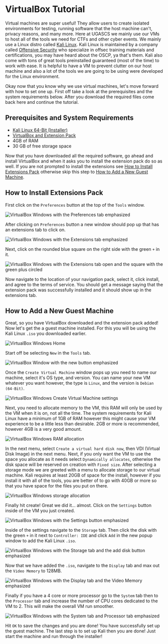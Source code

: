 # VirtualBox Tutorial

Virtual machines are super useful! They allow users to create isolated environments for testing, running software that the host machine can't, privacy reasons, and many more. Here at UGASCS we mainly use our VMs to host all of the tools we need for CTFs and other cyber events. We mainly use a Linux distro called [Kali Linux](https://www.kali.org/). Kali Linux is maintained by a company called [Offensive Security](https://www.offensive-security.com/) who specialize in offsec training materials and certifications, you may have heard about the OSCP, ya that's them. Kali also come with tons of great tools preinstalled guaranteed (most of the time) to work with ease. It is helpful to have a VM to prevent clutter on our host machine and also a lot of the tools we are going to be using were developed for the Linux environment.

Okay now that you know why we use virtual machines, let's move forward with how to set one up. First off take a look at the prerequisites and the system requirements below. After you download the required files come back here and continue the tutorial.

## Prerequisites and System Requirements
- [Kali Linux 64-Bit (Installer)](https://www.kali.org/downloads/)
- [VirtualBox and Extension Pack](https://www.virtualbox.org/wiki/Downloads)
- 4GB of RAM
- 30 GB of free storage space

Now that  you have downloaded all the required software, go ahead and install VirtualBox and when it asks you to install the extension pack do so as well. If you are not prompted to install the extensions see [How to Install Extensions Pack](#How-to-Install-Extensions-Pack) otherwise skip this step to [How to Add a New Guest Machine](#How-to-Add-a-New-Guest-Machine).

## How to Install Extensions Pack

First click on the `Preferences` button at the top of the `Tools` window.

![VirtualBox Windows with the Preferences tab emphasized](images/virtualbox_windows_preferences_emphasized.png)

After clicking on `Preferences` button a new window should pop up that has an extensions tab to click on.

![VirtualBox Windows with the Extensions tab emphasized](images/virtualbox_windows_extensions_emphasized.png)

Next, click on the rounded blue square on the right side with the green `+` in it.

![VirtualBox Windows with the Extensions tab open and the square with the green plus circled](images/virtualbox_windows_extensions_tab.png)

Now navigate to the location of your navigation pack, select it, click install, and agree to the terms of service. You should get a message saying that the extension pack was successfully installed and it should show up in the extensions tab.

## How to Add a New Guest Machine

Great, so you have VirtualBox downloaded and the extension pack added! Now let's get the a guest machine installed. For this you will be using the Kali Linux `.iso` you downloaded earlier.

![VirtualBox Windows Home](images/virtualbox_windows.png)

Start off be selecting `New` in the `Tools` tab.

![VirtualBox Window with the new button emphasized](images/virtualbox_windows_new_emphasized.png)

Once the `Create Virtual Machine` window pops up you need to name our machine, select it's OS type, and version. You can name your new VM whatever you want however, the type is `Linux`, and the version is `Debian (64-Bit)`.

![VirtualBox Windows Create Virtual Machine settings](images/virtualbox_windows_new_settings.png)

Next, you need to allocate memory to the VM, this RAM will only be used by the VM when it is on, not all the time. The system requirements for Kali Linux have a minimum of 1GB of RAM however this might cause your VM experience to be a little less than desirable. 2GB or more is recommended, however 4GB is a very good amount.

![VirtualBox Windows RAM allocation](images/virtualbox_windows_ram_allocation.png)

In the next menu, select `Create a virtual hard disk now`, then VDI (Virtual Disk Image) in the next menu. Next, if you only want the VM to use the space you allocate as it needs select `Dynamically allocates`, otherwise the disk space will be reserved on creation with `Fixed size`. After selecting a storage mode we are greeted with a menu to allocate storage to our virtual machine. Kali requires at least 20GB of space for the install, however if you install it with all of the tools, you are better of to go with 40GB or more so that you have space for the files you put on there.

![VirtualBox Windows storage allocation](images/virtualbox_windows_storage_allocation.png)

Finally hit create! Great we did it... almost. Click on the `Settings` button inside of the VM you just created.

![VirtualBox Windows with the Settings button emphasized](images/virtualbox_windows_settings_emphasized.png)

Inside of the settings navigate to the `Storage` tab. Then click the disk with the green `+` in it next to `Controller: IDE` and click `Add` in the new popup window to add the Kali Linux `.iso`.

![VirtualBox Windows with the Storage tab and the add disk button emphasized](images/virtualbox_windows_storage_emphasized.png)

Now that we have added the `.iso`, navigate to the `Display` tab and max out the `Video Memory` to 128MB.

![VirtualBox Windows with the Display tab and the Video Memory emphasized](images/virtualbox_windows_display_emphasized.png)

Finally if you have a 4 core or more processor go to the `System` tab then to the `Processor` tab and increase the number of CPU cores dedicated to the VM to 2. This will make the overall VM run smoother.

![VirtualBox Windows with the System tab and Processor tab emphasized](images/virtualbox_windows_system_emphasized.png)

Hit `OK` to save the changes and you are done! You have successfully set up the guest machine. The last step is to set up Kali then you are done! Just start the machine and run through the installer!
